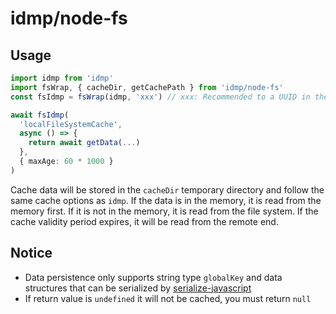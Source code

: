 # idmp/node-fs

## Usage

```typescript
import idmp from 'idmp'
import fsWrap, { cacheDir, getCachePath } from 'idmp/node-fs'
const fsIdmp = fsWrap(idmp, 'xxx') // xxx: Recommended to a UUID in the global namespace to avoid conflicts, one per project is enough.

await fsIdmp(
  'localFileSystemCache',
  async () => {
    return await getData(...)
  },
  { maxAge: 60 * 1000 }
)

```

Cache data will be stored in the `cacheDir` temporary directory and follow the same cache options as `idmp`.
If the data is in the memory, it is read from the memory first. If it is not in the memory, it is read from the file system. If the cache validity period expires, it will be read from the remote end.

## Notice

- Data persistence only supports string type `globalKey` and data structures that can be serialized by [serialize-javascript](https://www.npmjs.com/package/serialize-javascript)
- If return value is `undefined` it will not be cached, you must return `null`

